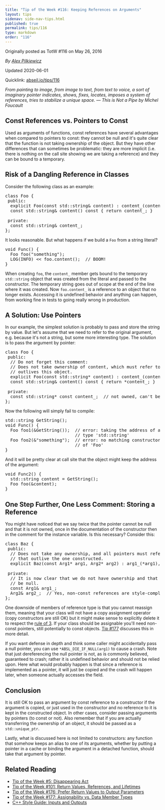 ```yaml
---
title: "Tip of the Week #116: Keeping References on Arguments"
layout: tips
sidenav: side-nav-tips.html
published: true
permalink: tips/116
type: markdown
order: "116"
---
```


Originally posted as TotW #116 on May 26, 2016

*By [Alex Pilkiewicz](mailto:pilki@google.com)*

Updated 2020-06-01

Quicklink: [abseil.io/tips/116](https://abseil.io/tips/116)


*From painting to image, from image to text, from text to voice, a sort of
imaginary pointer indicates, shows, fixes, locates, imposes a system of
references, tries to stabilize a unique space. — This is Not a Pipe by Michel
Foucault*

## Const References vs. Pointers to Const

Used as arguments of functions, const references have several advantages when
compared to pointers to const: they cannot be null and it's quite clear that the
function is not taking ownership of the object. But they have other differences
that can sometimes be problematic: they are more implicit (i.e. there is nothing
on the call site showing we are taking a reference) and they can be bound to a
temporary.

## Risk of a Dangling Reference in Classes

Consider the following class as an example:

<pre class="prettyprint lang-cpp code">
class Foo {
 public:
  explicit Foo(const std::string& content) : content_(content) {}
  const std::string& content() const { return content_; }

 private:
  const std::string& content_;
};
</pre>

It looks reasonable. But what happens if we build a `Foo` from a string literal?

<pre class="prettyprint lang-cpp code">
void Func() {
  Foo foo("something");
  LOG(INFO) &lt;&lt; foo.content();  // BOOM!
}
</pre>

When creating `foo`, the `content_` member gets bound to the temporary
`std::string` object that was created from the literal and passed to the
constructor. The temporary string goes out of scope at the end of the line where
it was created. Now `foo.content_` is a reference to an object that no longer
exists. Accessing it is undefined behavior and anything can happen, from working
fine in tests to going really wrong in production.

## A Solution: Use Pointers

In our example, the simplest solution is probably to pass and store the string
by value. But let's assume that we need to refer to the original argument, e.g.
because it's not a string, but some more interesting type. The solution is to
pass the argument by pointer:

<pre class="prettyprint lang-cpp code">
class Foo {
 public:
  // Do not forget this comment:
  // Does not take ownership of content, which must refer to a valid string that
  // outlives this object.
  explicit Foo(const std::string* content) : content_(content) {}
  const std::string& content() const { return *content_; }

 private:
  const std::string* const content_;  // not owned, can't be null
};
</pre>

Now the following will simply fail to compile:

<pre class="prettyprint lang-cpp code">
std::string GetString();
void Func() {
  Foo foo1(&GetString());  // error: taking the address of a temporary of
                           // type 'std::string'
  Foo foo2(&"something");  // error: no matching constructor for initialization
                           // of 'Foo'
}
</pre>

And it will be pretty clear at call site that the object might keep the address
of the argument:

<pre class="prettyprint lang-cpp code">
void Func2() {
  std::string content = GetString();
  Foo foo(&content);
}
</pre>

## One Step Further, One Less Comment: Storing a Reference

You might have noticed that we say twice that the pointer cannot be null and
that it is not owned, once in the documentation of the constructor then in the
comment for the instance variable. Is this necessary? Consider this:
<pre class="prettyprint lang-cpp code">
class Baz {
 public:
  // Does not take any ownership, and all pointers must refer to valid objects
  // that outlive the one constructed.
  explicit Baz(const Arg1* arg1, Arg2* arg2) : arg1_(*arg1), arg2_(*arg2) {}

 private:
  // It is now clear that we do not have ownership and that the references can't
  // be null.
  const Arg1& arg1_;
  Arg2& arg2_;  // Yes, non-const references are style-compliant!
};
</pre>

One downside of members of reference type is that you cannot reassign them,
meaning that your class will not have a copy assignment operator (copy
constructors are still OK) but it might make sense to explicitly delete it to
respect the
[rule of 3](https://en.wikipedia.org/wiki/Rule_of_three_\(C%2B%2B_programming\)).
If your class should be assignable you'll need non-const pointers, still
potentially to const objects. [Tip #177](/tips/177) discusses this in more
detail.

If you want defense in depth and think some caller might accidentally pass a
null pointer, you can use `*ABSL_DIE_IF_NULL(arg1)` to cause a crash. Note that
just dereferencing the null pointer is not, as is commonly believed, guaranteed
to crash; rather it is undefined behavior and should not be relied upon. Here
what would probably happen is that since a reference is implemented as a
pointer, it will just be copied and the crash will happen later, when someone
actually accesses the field.

## Conclusion

It is still OK to pass an argument by const reference to a constructor if the
argument is copied, or just used in the constructor and no reference to it is
kept in the constructed object. In other cases, consider passing arguments by
pointers (to const or not). Also remember that if you are actually transferring
the ownership of an object, it should be passed as a `std::unique_ptr`.

Lastly, what is discussed here is not limited to constructors: any function that
somehow keeps an alias to one of its arguments, whether by putting a pointer in
a cache or binding the argument in a detached function, should take that
argument by pointer.

## Related Reading

*   [Tip of the Week #5: Disappearing Act](/tips/5)
*   [Tip of the Week #101: Return Values, References, and Lifetimes](/tips/101)
*   [Tip of the Week #176: Prefer Return Values to Output Parameters](/tips/176)
*   [Tip of the Week #177: Assignability vs. Data Member Types](/tips/177)
*   [C++ Style Guide: Inputs and Outputs](https://google.github.io/styleguide/cppguide.html#Inputs_and_Outputs)
